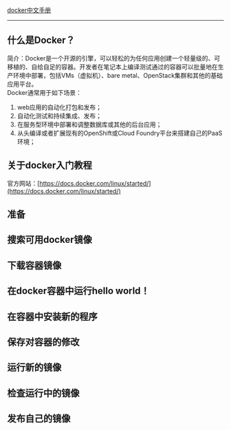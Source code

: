 [docker中文手册](http://www.docker.org.cn/book/docker/what-is-docker-16.html)  

---

## 什么是Docker？
简介：Docker是一个开源的引擎，可以轻松的为任何应用创建一个轻量级的、可移植的、自给自足的容器。开发者在笔记本上编译测试通过的容器可以批量地在生产环境中部署，包括VMs（虚拟机）、bare metal、OpenStack集群和其他的基础应用平台。  
Docker通常用于如下场景：  

1. web应用的自动化打包和发布；  
2. 自动化测试和持续集成、发布；
3. 在服务型环境中部署和调整数据库或其他的后台应用；  
4. 从头编译或者扩展现有的OpenShift或Cloud Foundry平台来搭建自己的PaaS环境；  

## 关于docker入门教程  
官方网站：[https://docs.docker.com/linux/started/](https://docs.docker.com/linux/started/)

## 准备  

## 搜索可用docker镜像  

## 下载容器镜像  

## 在docker容器中运行hello world！  

## 在容器中安装新的程序  

## 保存对容器的修改  

## 运行新的镜像  

## 检查运行中的镜像  

## 发布自己的镜像  

